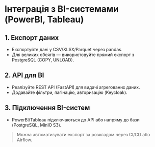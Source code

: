 # Інтеграція з BI-системами (PowerBI, Tableau)

## 1. Експорт даних
- Експортуйте дані у CSV/XLSX/Parquet через pandas.
- Для великих обсягів — використовуйте прямий експорт з PostgreSQL (COPY, UNLOAD).

## 2. API для BI
- Реалізуйте REST API (FastAPI) для видачі агрегованих даних.
- Додавайте фільтри, пагінацію, авторизацію (Keycloak).

## 3. Підключення BI-систем
- PowerBI/Tableau підключаються до API або напряму до бази (PostgreSQL, MinIO S3).

> Можна автоматизувати експорт за розкладом через CI/CD або Airflow.
